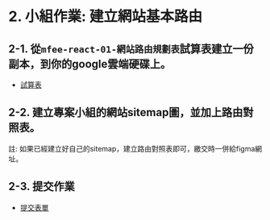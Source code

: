 # 2. 小組作業: 建立網站基本路由

## 2-1. 從`mfee-react-01-網站路由規劃表`試算表建立一份副本，到你的google雲端硬碟上。

- [試算表](https://docs.google.com/spreadsheets/d/1kLDSY2DZhGR8Svib8zixHmmzTef4QeOeMSXjI0voLto/edit#gid=0`)

## 2-2. 建立專案小組的網站sitemap圖，並加上路由對照表。

註: 如果已經建立好自己的sitemap，建立路由對照表即可，繳交時一併給figma網址。

## 2-3. 提交作業

- [提交表單](https://docs.google.com/forms/d/e/1FAIpQLSemPtetb6dpfp9SmeHP9waCxV0zBymSKcLZf-my7Y2GWMDTfw/viewform)


